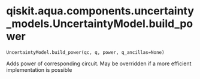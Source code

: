 # qiskit.aqua.components.uncertainty\_models.UncertaintyModel.build\_power

`UncertaintyModel.build_power(qc, q, power, q_ancillas=None)`

Adds power of corresponding circuit. May be overridden if a more efficient implementation is possible
